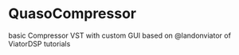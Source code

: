 # QuasoCompressor
 basic Compressor VST with custom GUI based on @landonviator of ViatorDSP tutorials
